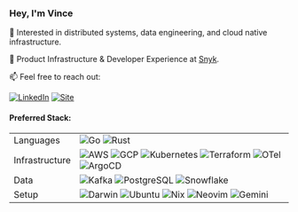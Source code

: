 <h3 align="left">Hey, I'm Vince</h3>

<p> 🌱 Interested in distributed systems, data engineering, and cloud native infrastructure.</p>
<p> 💼 Product Infrastructure & Developer Experience at <a href="https://snyk.io/">Snyk</a>.</p>
<p> 📫 Feel free to reach out:</p>

[![LinkedIn](https://custom-icon-badges.demolab.com/badge/LinkedIn-2D334F?logo=linkedin-white&logoColor=fff)](https://www.linkedin.com/in/vincent-desloover/)
[![Site](https://img.shields.io/badge/Site-2D334F?logoColor=white)](https://vincedeslo.github.io/)

#### Preferred Stack:

<table style="border:none">
  <tr>
    <td>Languages</td>
    <td>
      <img src="https://img.shields.io/badge/Go-2D334F?logo=go&logoColor=fff" alt="Go"/>
      <img src="https://img.shields.io/badge/Rust-2D334F?logo=rust&logoColor=fff)" alt="Rust"/>
    </td>
  </tr>
  <tr>
    <td>Infrastructure</td>
    <td>
      <img src="https://img.shields.io/badge/AWS-2D334F?logo=amazon-aws&logoColor=fff" alt="AWS"/>
      <img src="https://img.shields.io/badge/GCP-2D334F?logo=googlecloud&logoColor=fff" alt="GCP"/>
      <img src="https://img.shields.io/badge/Kubernetes-2D334F?logo=kubernetes&logoColor=fff" alt="Kubernetes"/>
      <img src="https://img.shields.io/badge/Terraform-2D334F?logo=terraform&logoColor=fff" alt="Terraform"/>
      <img src="https://img.shields.io/badge/OTel-2D334F?logo=opentelemetry&logoColor=fff" alt="OTel"/>
      <img src="https://img.shields.io/badge/ArgoCD-2D334F?logo=argo&logoColor=fff" alt="ArgoCD"/>
    </td>
  </tr>
  <tr>
    <td>Data</td>
    <td>
      <img src="https://img.shields.io/badge/Kafka-2D334F?logo=apachekafka&logoColor=fff" alt="Kafka"/>
      <img src="https://img.shields.io/badge/PostgreSQL-2D334F?logo=postgresql&logoColor=fff" alt="PostgreSQL"/>
      <img src="https://img.shields.io/badge/Snowflake-2D334F?logo=snowflake&logoColor=fff" alt="Snowflake"/>
    </td>
  </tr>
  <tr>
    <td>Setup</td>
    <td>
      <img src="https://img.shields.io/badge/Darwin-2D334F?logo=apple&logoColor=fff" alt="Darwin"/>
      <img src="https://img.shields.io/badge/Ubuntu-2D334F?logo=ubuntu&logoColor=fff" alt="Ubuntu"/>
      <img src="https://img.shields.io/badge/Nix-2D334F?logo=nixos&logoColor=fff" alt="Nix"/>
      <img src="https://img.shields.io/badge/Neovim-2D334F?logo=neovim&logoColor=fff" alt="Neovim"/>
      <img src="https://img.shields.io/badge/Gemini-2D334F?logo=googlegemini&logoColor=fff" alt="Gemini"/>
    </td>
  </tr>
</table>
